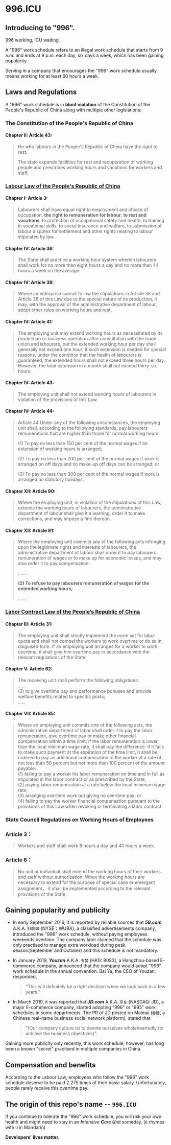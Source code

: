 996.ICU
===

## Introducing to "996".
996 working, ICU waiting.

A "996" work schedule refers to an illegal work schedule that starts from 9 a.m. and ends at 9 p.m. each day, six days a week, which has been gaining popularity.

Serving in a company that encourages the "996" work schedule usually means working for at least 60 hours a week.

## Laws and Regulations

A "996" work schedule is in **blunt violation** of the Constitution of the People's Republic of China along with multiple other legislations:

### The Constitution of the People's Republic of China

#### Chapter II: Article 43:
>He who labours in the People's Republic of China have the right to rest.
>
>The state expands facilities for rest and recuperation of working people and prescribes working hours and vacations for workers and staff.

### [Labour Law of the People's Republic of China](http://english.gov.cn/archive/laws_regulations/2014/08/23/content_281474983042473.htm)

#### Chapter I: Article 3:
> Labourers shall have equal right to employment and choice of occupation, **the right to remuneration for labour**, **to rest and vacations**, to protection of occupational safety and health, to training in vocational skills, to social insurance and welfare, to submission of labour disputes for settlement and other rights relating to labour stipulated by law.

#### Chapter IV: Article 36:
> The State shall practice a working hour system wherein labourers shall work for no more than eight hours a day and no more than 44 hours a week on the average.  

#### Chapter IV: Article 39:
> Where an enterprise cannot follow the stipulations in Article 36 and Article 38 of this Law due to the special nature of its production, it may, with the approval of the administrative department of labour, adopt other rules on working hours and rest.  

#### Chapter IV: Article 41:
> The employing unit may extend working hours as necessitated by its production or business operation after consultation with the trade union and labourers, but the extended working hour per day shall generally not exceed one hour; if such extension is needed for special reasons, under the condition that the health of labourers is guaranteed, the extended hours shall not exceed three hours per day. However, the total extension in a month shall not exceed thirty-six hours.  

#### Chapter IV: Article 43:
> The employing unit shall not extend working hours of labourers in violation of the provisions of this Law.

#### Chapter IV: Article 44:
>Article 44 Under any of the following circumstances, the employing unit shall, according to the following standards, pay labourers remunerations that are higher than those for normal working hours:
>
>(1) To pay no less than 150 per cent of the normal wages if an extension of working hours is arranged;
>
>(2) To pay no less than 200 per cent of the normal wages if work is arranged on off days and no make-up off days can be arranged; or
>
>(3) To pay no less than 300 per cent of the normal wages if work is arranged on statutory holidays.

#### Chapter XII: Article 90:
> Where the employing unit, in violation of the stipulations of this Law, extends the working hours of labourers, the administrative department of labour shall give it a warning, order it to make corrections, and may impose a fine thereon.  

#### Chapter XII: Article 91:
> Where the employing unit commits any of the following acts infringing upon the legitimate rights and interests of labourers, the administrative department of labour shall order it to pay labourers remuneration of wages or to make up for economic losses, and may also order it to pay compensation:
>
> ……
>
> __(2) To refuse to pay labourers remuneration of wages for the extended working hours;__
>
> ……

### [Labor Contract Law of the People’s Republic of China](http://english.gov.cn/archive/laws_regulations/2014/08/23/content_281474983042501.htm)

#### Chapter III: Article 31:
> The employing unit shall strictly implement the norm set for labor quota and shall not compel the workers to work overtime or do so in disguised form. If an employing unit arranges for a worker to work overtime, it shall give him overtime pay in accordance with the relevant regulations of the State.

#### Chapter V: Article 62:
> The receiving unit shall perform the following obligations:  
> ......  
> (3) to give overtime pay and performance bonuses and provide welfare benefits related to specific posts;  
> ......  

#### Chapter VII: Article 85:
> Where an employing unit commits one of the following acts, the administrative department of labor shall order it to pay the labor remuneration, give overtime pay or make other financial compensation within a time limit; if the labor remuneration is lower than the local minimum wage rate, it shall pay the difference. If it fails to make such payment at the expiration of the time limit, it shall be ordered to pay an additional compensation to the worker at a rate of not less than 50 percent but not more than 100 percent of the amount payable:  
> (1) failing to pay a worker his labor remuneration on time and in full as stipulated in the labor contract or as prescribed by the State;  
> (2) paying labor remuneration at a rate below the local minimum wage rate;  
> (3) arranging overtime work but giving no overtime pay; or  
> (4) failing to pay the worker financial compensation pursuant to the provisions of this Law when revoking or terminating a labor contract.

### State Council Regulations on Working Hours of Employees

### Article 3：
> Workers and staff shall work 8 hours a day and 40 hours a week.

### Article 6：
> No unit or individual shall extend the working hours of their workers and staff without authorization. When the working hours are necessary to extend for the purpose of special case or emergent assignment， it shall be implemented according to the relevant provisions of the State.

## Gaining popularity and publicity

- In early September 2016, it is reported by reliable sources that __*58.com*__  A.K.A. `58同城` (NYSE：WUBA), a classified advertisements company, introduced the "996" work schedule, without paying employees weekends overtime. The company later claimed that the schedule was only practised to manage extra workload during peak season(September and October) and this schedule is not mandatory.

- In January 2019, __*Youzan*__ A.K.A. `有赞` (HKG: 8083), a Hangzhou-based E-commerce company, announced that the company would adopt "996" work schedule in the annual convention. Bai Ya, the CEO of Youzan, responded,

  > "This will definitely be a right decision when we look back in a few years."

- In March 2019, it was reported that __*JD.com*__  A.K.A. `京东` (NASDAQ: JD), a major E-commerce company, started adopting "996" or "995" work schedules in some departments. The PR of JD posted on Maimai (`脉脉`, a Chinese real-name business social network platform), stated that 

  > "(Our company culture is) to devote ourselves wholeheartedly (to achieve the business objectives)".

Gaining more publicity only recently, this work schedule, however, has long been a known "secret" practised in multiple companies in China.
## Compensation and benefits

According to the Labour Law, employees who follow the "996" work schedule deserve to be paid 2.275 times of their basic salary. Unfortunately, people rarely receive this overtime pay.

## The origin of this repo's name -- `996.ICU`

If you continue to tolerate the "996" work schedule, you will risk your own health and might need to stay in an _**I**ntensive **C**are **U**nit_ someday. (`6` rhymes with `U` in Mandarin)

__Developers' lives matter.__

